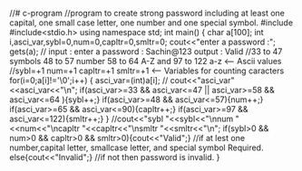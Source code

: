 //# c-program
//program to create strong password including at least one capital, one small case letter, one number and one special symbol.
#include<iostream>
#include<stdio.h>
using namespace std;
int main()
{
    char a[100];
    int i,asci_var,sybl=0,num=0,capltr=0,smltr=0;
    cout<<"enter a password :";
    gets(a);  // input : enter a password : Sachin@123 output : Valid
    //33 to 47 symbols          48 to 57 number         58 to 64 A-Z and        97 to 122 a-z <-- Ascii values 
    //sybl=+1                   num=+1                  capltr=+1              smltr=+1       <-- Variables for counting caracters
    for(i=0;a[i]!='\0';i++)
    {
        asci_var=(int)a[i];
       // cout<<"asci_var"<<asci_var<<"\n";
        if(asci_var>=33 && asci_var<=47 || asci_var>=58 && asci_var<=64 ){sybl++;}
        if(asci_var>=48 && asci_var<=57){num++;}
        if(asci_var>=65 && asci_var<=90){capltr++;}
        if(asci_var>=97 && asci_var<=122){smltr++;}
    }
    //cout<<"sybl "<<sybl<<"\nnum "<<num<<"\ncapltr "<<capltr<<"\nsmltr "<<smltr<<"\n";
    if(sybl>0 && num>0 && capltr>0 && smltr>0){cout<<"Valid";}   //if at lest one number,capital letter, smallcase letter, and special symbol Required.
    else{cout<<"Invalid";} //if not then password is invalid. 
}
